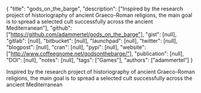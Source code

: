 {
  "title": "gods_on_the_barge",
  "description": ["Inspired by the research project of historiography of ancient Graeco-Roman religions, the main goal is to spread a selected cult successfully across the ancient Mediterranean"],
  "github": ["https://github.com/adammertel/gods_on_the_barge"],
  "gist": [null],
  "gitlab": [null],
  "bitbucket": [null],
  "launchpad": [null],
  "twitter": [null],
  "blogpost": [null],
  "cran": [null],
  "pypi": [null],
  "website": ["http://www.coffeegnome.net/godsonthebarge/"],
  "publication": [null],
  "DOI": [null],
  "notes": [null],
  "tags": ["Games"],
  "authors": ["adammertel"]
}

<!-- Generated by csv2md.R – do not edit by hand -->

Inspired by the research project of historiography of ancient Graeco-Roman religions, the main goal is to spread a selected cult successfully across the ancient Mediterranean